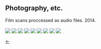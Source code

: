 ## Photography, etc.<br/>

Film scans proccessed as audio files. 2014.<br/>
<br/>
<img src="../images/branches-1.jpg">
<img src="../images/branches-2.jpg">
<img src="../images/branches-3.jpg">
<img src="../images/branches-4.jpg">
<img src="../images/branches-5.jpg">
<img src="../images/branches-6.jpg">
<img src="../images/branches-7.jpg">
<img src="../images/branches-8.jpg">
<img src="../images/branches-9.jpg"><br/>

[&#8592;](../pages/art)
